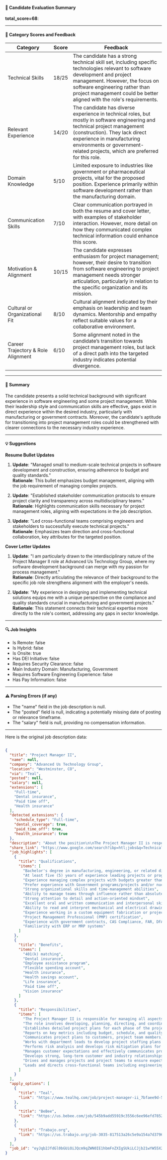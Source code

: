 #### 📄 Candidate Evaluation Summary
**total_score=68**:  

---

#### 🎯 Category Scores and Feedback

| Category                        | Score | Feedback |
|----------------------------------|-------|----------|
| Technical Skills                 | 18/25 | The candidate has a strong technical skill set, including specific technologies relevant to software development and project management. However, the focus on software engineering rather than project management could be better aligned with the role's requirements. |
| Relevant Experience              | 14/20 | The candidate has diverse experience in technical roles, but mostly in software engineering and technical project management (construction). They lack direct experience in manufacturing environments or government-related projects, which are preferred for this role. |
| Domain Knowledge                 | 5/10  | Limited exposure to industries like government or pharmaceutical projects, vital for the proposed position. Experience primarily within software development rather than the manufacturing domain. |
| Communication Skills             | 7/10  | Clear communication portrayed in both the resume and cover letter, with examples of stakeholder interaction. However, more detail on how they communicated complex technical information could enhance this score. |
| Motivation & Alignment           | 10/15 | The candidate expresses enthusiasm for project management; however, their desire to transition from software engineering to project management needs stronger articulation, particularly in relation to the specific organization and its mission. |
| Cultural or Organizational Fit   | 8/10  | Cultural alignment indicated by their emphasis on leadership and team dynamics. Mentorship and empathy reflect suitable values for a collaborative environment. |
| Career Trajectory & Role Alignment | 6/10  | Some alignment noted in the candidate’s transition towards project management roles, but lack of a direct path into the targeted industry indicates potential divergence. |

---

#### 🧾 Summary

The candidate presents a solid technical background with significant experience in software engineering and some project management. While their leadership style and communication skills are effective, gaps exist in direct experience within the desired industry, particularly with manufacturing or government contracts. Moreover, the candidate's aptitude for transitioning into project management roles could be strengthened with clearer connections to the necessary industry experience.

---

#### 💡 Suggestions

**Resume Bullet Updates**  
1. **Update**: "Managed small to medium-scale technical projects in software development and construction, ensuring adherence to budget and quality standards."  
   **Rationale**: This bullet emphasizes budget management, aligning with the job requirement of managing complex projects. 

2. **Update**: "Established stakeholder communication protocols to ensure project clarity and transparency across multidisciplinary teams."  
   **Rationale**: Highlights communication skills necessary for project management roles, aligning with expectations in the job description.

3. **Update**: "Led cross-functional teams comprising engineers and stakeholders to successfully execute technical projects."  
   **Rationale**: Emphasizes team direction and cross-functional collaboration, key attributes for the targeted position.

**Cover Letter Updates**  
1. **Update**: "I am particularly drawn to the interdisciplinary nature of the Project Manager II role at Advanced Us Technology Group, where my software development background can merge with my passion for process management."  
   **Rationale**: Directly articulating the relevance of their background to the specific job role strengthens alignment with the employer's needs.

2. **Update**: "My experience in designing and implementing technical solutions equips me with a unique perspective on the compliance and quality standards crucial in manufacturing and government projects."  
   **Rationale**: This statement connects their technical expertise more directly to the role's context, addressing any gaps in sector knowledge.

---

#### 🔍 Job Insights

- Is Remote: false
- Is Hybrid: false
- Is Onsite: true
- Has DEI Initiative: false
- Requires Security Clearance: false
- Main Industry Domain: Manufacturing, Government
- Requires Software Engineering Experience: false
- Has Pay Information: false

---

#### ⚠️ Parsing Errors (if any)

- The "name" field in the job description is null.
- The "posted" field is null, indicating a potentially missing date of posting or relevance timeframe.
- The "salary" field is null, providing no compensation information.

---

Here is the original job description data:

```json

{
  "title": "Project Manager II",
  "name": null,
  "company": "Advanced Us Technology Group",
  "location": "Westminster, CO",
  "via": "Teal",
  "posted": null,
  "salary": null,
  "extensions": [
    "Full-time",
    "Dental insurance",
    "Paid time off",
    "Health insurance"
  ],
  "detected_extensions": {
    "schedule_type": "Full-time",
    "dental_coverage": true,
    "paid_time_off": true,
    "health_insurance": true
  },
  "description": "About the position\n\nThe Project Manager II is responsible for managing all aspects of small to medium-sized complex technical projects, including design/build and build to print projects for various clients such as government agencies and pharmaceutical companies. The role involves developing, planning, directing, and coordinating project activities to ensure timely delivery, adherence to quality standards, and budget compliance.\n\nResponsibilities\n\u2022 Establishes detailed project plans for each phase of the project and identifies key resources required to support and execute the project.\n,\n\u2022 Reports on key metrics including budget, schedule, and quality, utilizing project control tools to evaluate project performance at various phases.\n,\n\u2022 Communicates project plans to customers, project team members, and department leads to ensure a clear understanding of project scope and metrics.\n,\n\u2022 Works with department leads to develop project staffing plans and ensure key personnel are available for project execution.\n,\n\u2022 Performs risk analysis and develops risk mitigation plans for complex projects, including contingency plans and transparency for the project.\n,\n\u2022 Manages customer expectations and effectively communicates project status, dependencies, issues, and risks to customers.\n,\n\u2022 Develops strong, long-term customer and industry relationships.\n,\n\u2022 Drives and manages projects and project teams to ensure expected outcomes and key project metrics are met or exceeded.\n,\n\u2022 Leads and directs cross-functional teams including engineering, manufacturing, purchasing, quality, and outside contractors.\n\nRequirements\n\u2022 Bachelor's degree in manufacturing, engineering, or related discipline.\n,\n\u2022 At least five (5) years of experience leading projects or programs.\n,\n\u2022 Experience managing complex projects with budgets greater than US $5M.\n,\n\u2022 Prefer experience with Government programs/projects and/or nuclear or NQA-1 related programs/projects.\n,\n\u2022 Strong organizational skills and time-management abilities.\n,\n\u2022 Ability to manage teams through influence rather than absolute authority.\n,\n\u2022 Strong attention to detail and action-oriented mindset.\n,\n\u2022 Excellent oral and written communication and interpersonal skills.\n,\n\u2022 Ability to read and interpret mechanical and electrical drawings and technical specifications.\n,\n\u2022 Experience working in a custom equipment fabrication or project-based business.\n\nNice-to-haves\n\u2022 Project Management Professional (PMP) certification.\n,\n\u2022 Experience with government contracts, CAS Compliance, FAR, DFAR, and GSA.\n,\n\u2022 Familiarity with ERP or MRP systems.\n\nBenefits\n\u2022 401(k) matching\n,\n\u2022 Dental insurance\n,\n\u2022 Employee assistance program\n,\n\u2022 Flexible spending account\n,\n\u2022 Health insurance\n,\n\u2022 Health savings account\n,\n\u2022 Life insurance\n,\n\u2022 Paid time off\n,\n\u2022 Vision insurance",
  "share_link": "https://www.google.com/search?ibp=htl;jobs&q=Technical+Project+Manager&htidocid=0oquzKoepnoUu0PrAAAAAA%3D%3D&hl=en-US&shndl=37&shmd=H4sIAAAAAAAA_xXEsQrCMBAAUFz7CU63KtqI4KKTOJQKooPiWNL0SFrSu5A7pX6Kfyu-4RXfWbG4ZR7QKVwsWY8Z6hrWcOYWBG12AZigYvYR54egmmRvjEgsvajV3pWOR8OELU9m4Fb-NRJsxhStYrPdbaYykV-aY_e25LCDh8AdXSCO7D9QZX4l6AmeKDr2JIp5BafrD_Ud5aScAAAA&shmds=v1_AQbUm95YiGJuMJLXYp_bKNb_Ka-5pi_jbjqXDL5xuossZwz7WA&source=sh/x/job/li/m1/1#fpstate=tldetail&htivrt=jobs&htiq=Technical+Project+Manager&htidocid=0oquzKoepnoUu0PrAAAAAA%3D%3D",
  "job_highlights": [
    {
      "title": "Qualifications",
      "items": [
        "Bachelor's degree in manufacturing, engineering, or related discipline",
        "At least five (5) years of experience leading projects or programs",
        "Experience managing complex projects with budgets greater than US $5M",
        "Prefer experience with Government programs/projects and/or nuclear or NQA-1 related programs/projects",
        "Strong organizational skills and time-management abilities",
        "Ability to manage teams through influence rather than absolute authority",
        "Strong attention to detail and action-oriented mindset",
        "Excellent oral and written communication and interpersonal skills",
        "Ability to read and interpret mechanical and electrical drawings and technical specifications",
        "Experience working in a custom equipment fabrication or project-based business",
        "Project Management Professional (PMP) certification",
        "Experience with government contracts, CAS Compliance, FAR, DFAR, and GSA",
        "Familiarity with ERP or MRP systems"
      ]
    },
    {
      "title": "Benefits",
      "items": [
        "401(k) matching",
        "Dental insurance",
        "Employee assistance program",
        "Flexible spending account",
        "Health insurance",
        "Health savings account",
        "Life insurance",
        "Paid time off",
        "Vision insurance"
      ]
    },
    {
      "title": "Responsibilities",
      "items": [
        "The Project Manager II is responsible for managing all aspects of small to medium-sized complex technical projects, including design/build and build to print projects for various clients such as government agencies and pharmaceutical companies",
        "The role involves developing, planning, directing, and coordinating project activities to ensure timely delivery, adherence to quality standards, and budget compliance",
        "Establishes detailed project plans for each phase of the project and identifies key resources required to support and execute the project",
        "Reports on key metrics including budget, schedule, and quality, utilizing project control tools to evaluate project performance at various phases",
        "Communicates project plans to customers, project team members, and department leads to ensure a clear understanding of project scope and metrics",
        "Works with department leads to develop project staffing plans and ensure key personnel are available for project execution",
        "Performs risk analysis and develops risk mitigation plans for complex projects, including contingency plans and transparency for the project",
        "Manages customer expectations and effectively communicates project status, dependencies, issues, and risks to customers",
        "Develops strong, long-term customer and industry relationships",
        "Drives and manages projects and project teams to ensure expected outcomes and key project metrics are met or exceeded",
        "Leads and directs cross-functional teams including engineering, manufacturing, purchasing, quality, and outside contractors"
      ]
    }
  ],
  "apply_options": [
    {
      "title": "Teal",
      "link": "https://www.tealhq.com/job/project-manager-ii_7bfaee9d-5559-445c-b61b-396729d5787e?utm_campaign=google_jobs_apply&utm_source=google_jobs_apply&utm_medium=organic"
    },
    {
      "title": "BeBee",
      "link": "https://us.bebee.com/job/545b9add55919c3556c6ee96efd78524?utm_campaign=google_jobs_apply&utm_source=google_jobs_apply&utm_medium=organic"
    },
    {
      "title": "Trabajo.org",
      "link": "https://us.trabajo.org/job-3035-817513a26c5e9a154a7d3796ec61e9ca?utm_campaign=google_jobs_apply&utm_source=google_jobs_apply&utm_medium=organic"
    }
  ],
  "job_id": "eyJqb2JfdGl0bGUiOiJQcm9qZWN0IE1hbmFnZXIgSUkiLCJjb21wYW55X25hbWUiOiJBZHZhbmNlZCBVcyBUZWNobm9sb2d5IEdyb3VwIiwiYWRkcmVzc19jaXR5IjoiV2VzdG1pbnN0ZXIsIENPIiwiaHRpZG9jaWQiOiIwb3F1ektvZXBub1V1MFByQUFBQUFBPT0iLCJ1dWxlIjoidytDQUlRSUNJTlZXNXBkR1ZrSUZOMFlYUmxjdyJ9"
}